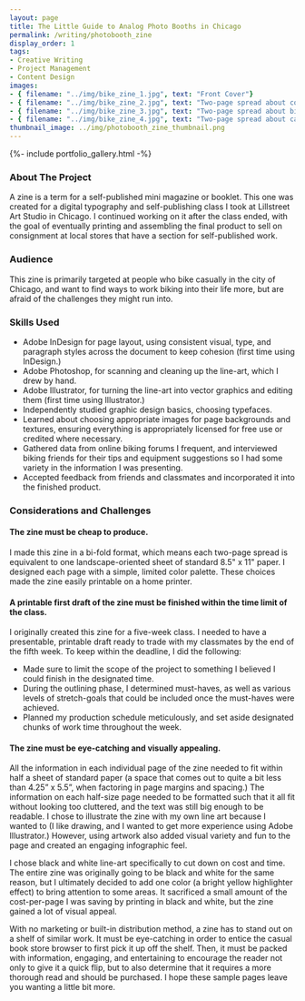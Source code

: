 ```yaml
---
layout: page
title: The Little Guide to Analog Photo Booths in Chicago
permalink: /writing/photobooth_zine
display_order: 1
tags:
- Creative Writing
- Project Management
- Content Design
images:
- { filename: "../img/bike_zine_1.jpg", text: "Front Cover"}
- { filename: "../img/bike_zine_2.jpg", text: "Two-page spread about cold-weather biking"}
- { filename: "../img/bike_zine_3.jpg", text: "Two-page spread about biking in the rain or snow"}
- { filename: "../img/bike_zine_4.jpg", text: "Two-page spread about carrying cargo"}
thumbnail_image: ../img/photobooth_zine_thumbnail.png
---
```


{%- include portfolio_gallery.html -%}

### About The Project
A zine is a term for a self-published mini magazine or booklet. This one was created for a digital typography and self-publishing class I took at Lillstreet Art Studio in Chicago. I continued working on it after the class ended, with the goal of eventually printing and assembling the final product to sell on consignment at local stores that have a section for self-published work.

### Audience
This zine is primarily targeted at people who bike casually in the city of Chicago, and want to find ways to work biking into their life more, but are afraid of the challenges they might run into.

### Skills Used
* Adobe InDesign for page layout, using consistent visual, type, and paragraph styles across the document to keep cohesion (first time using InDesign.)
* Adobe Photoshop, for scanning and cleaning up the line-art, which I drew by hand.
* Adobe Illustrator, for turning the line-art into vector graphics and editing them (first time using Illustrator.)
* Independently studied graphic design basics, choosing typefaces.
* Learned about choosing appropriate images for page backgrounds and textures, ensuring everything is appropriately licensed for free use or credited where necessary.
* Gathered data from online biking forums I frequent, and interviewed biking friends for their tips and equipment suggestions so I had some variety in the information I was presenting.
* Accepted feedback from friends and classmates and incorporated it into the finished product.

### Considerations and Challenges

#### The zine must be cheap to produce.
I made this zine in a bi-fold format, which means each two-page spread is equivalent to one landscape-oriented sheet of standard 8.5" x 11" paper. I designed each page with a simple, limited color palette. These choices made the zine easily printable on a home printer.

#### A printable first draft of the zine must be finished within the time limit of the class.
I originally created this zine for a five-week class. I needed to have a presentable, printable draft ready to trade with my classmates by the end of the fifth week. To keep within the deadline, I did the following:
* Made sure to limit the scope of the project to something I believed I could finish in the designated time.
* During the outlining phase, I determined must-haves, as well as various levels of stretch-goals that could be included once the must-haves were achieved. 
* Planned my production schedule meticulously, and set aside designated chunks of work time throughout the week.

#### The zine must be eye-catching and visually appealing.
All the information in each individual page of the zine needed to fit within half a sheet of standard paper (a space that comes out to quite a bit less than 4.25” x 5.5”, when factoring in page margins and spacing.) The information on each half-size page needed to be formatted such that it all fit without looking too cluttered, and the text was still big enough to be readable. I chose to illustrate the zine with my own line art because I wanted to (I like drawing, and I wanted to get more experience using Adobe Illustrator.) However, using artwork also added visual variety and fun to the page and created an engaging infographic feel.

I chose black and white line-art specifically to cut down on cost and time. The entire zine was originally going to be black and white for the same reason, but I ultimately decided to add one color (a bright yellow highlighter effect) to bring attention to some areas. It sacrificed a small amount of the cost-per-page I was saving by printing in black and white, but the zine gained a lot of visual appeal.

With no marketing or built-in distribution method, a zine has to stand out on a shelf of similar work. It must be eye-catching in order to entice the casual book store browser to first pick it up off the shelf. Then, it must be packed with information, engaging, and entertaining to encourage the reader not only to give it a quick flip, but to also determine that it requires a more thorough read and should be purchased. I hope these sample pages leave you wanting a little bit more.